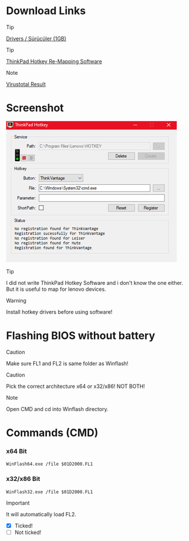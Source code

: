 # Download Links
> [!TIP]
> <a href="https://github.com/ny4rlk0/Thinkpad-T430-Support-Software/releases/download/Thinkpad_T430_Support_Software_Drivers/ThinkPad.T430.Drivers.exe">Drivers / Sürücüler (1GB)</a>

> [!TIP]
><a href="https://raw.githubusercontent.com/ny4rlk0/Thinkpad-T430-Support-Software/main/ThinkPadHotkey.exe">ThinkPad Hotkey Re-Mapping Software</a>

> [!NOTE]
> <a href="https://www.virustotal.com/gui/file/cccc6fcc2e7d09450608a2840a215eb95884a377e4d48b72813ac1b29f88cc91?nocache=1">Virustotal Result</a>

# Screenshot
<img src="https://raw.githubusercontent.com/ny4rlk0/Thinkpad-T430-Support-Software/main/SS.png">

> [!TIP]
> I did not write ThinkPad Hotkey Software and i don't know the one either. But it is useful to map for lenovo devices.

> [!WARNING]
> Install hotkey drivers before using software!

# Flashing BIOS without battery
> [!CAUTION]
> Make sure FL1 and FL2 is same folder as Winflash!

> [!CAUTION]
> Pick the correct architecture x64 or x32/x86! NOT BOTH!

> [!NOTE]
> Open CMD and cd into Winflash directory.

# Commands (CMD)

### x64 Bit
```CMD
WinFlash64.exe /file $01D2000.FL1
```

### x32/x86 Bit
```CMD
WinFlash32.exe /file $01D2000.FL1
```

> [!IMPORTANT]
> It will automatically load FL2.

- [x] Ticked!
- [ ] Not ticked!
